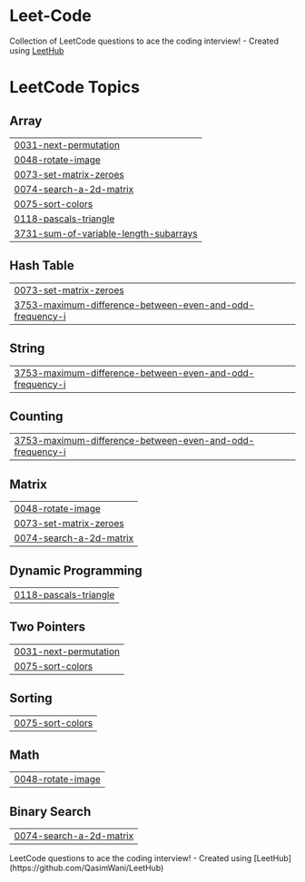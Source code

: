 # Leet-Code
Collection of LeetCode questions to ace the coding interview! - Created using [LeetHub](https://github.com/QasimWani/LeetHub)

<!---LeetCode Topics Start-->
# LeetCode Topics
## Array
|  |
| ------- |
| [0031-next-permutation](https://github.com/mdsaqlain538/Leet-Code/tree/master/0031-next-permutation) |
| [0048-rotate-image](https://github.com/mdsaqlain538/Leet-Code/tree/master/0048-rotate-image) |
| [0073-set-matrix-zeroes](https://github.com/mdsaqlain538/Leet-Code/tree/master/0073-set-matrix-zeroes) |
| [0074-search-a-2d-matrix](https://github.com/mdsaqlain538/Leet-Code/tree/master/0074-search-a-2d-matrix) |
| [0075-sort-colors](https://github.com/mdsaqlain538/Leet-Code/tree/master/0075-sort-colors) |
| [0118-pascals-triangle](https://github.com/mdsaqlain538/Leet-Code/tree/master/0118-pascals-triangle) |
| [3731-sum-of-variable-length-subarrays](https://github.com/mdsaqlain538/Leet-Code/tree/master/3731-sum-of-variable-length-subarrays) |
## Hash Table
|  |
| ------- |
| [0073-set-matrix-zeroes](https://github.com/mdsaqlain538/Leet-Code/tree/master/0073-set-matrix-zeroes) |
| [3753-maximum-difference-between-even-and-odd-frequency-i](https://github.com/mdsaqlain538/Leet-Code/tree/master/3753-maximum-difference-between-even-and-odd-frequency-i) |
## String
|  |
| ------- |
| [3753-maximum-difference-between-even-and-odd-frequency-i](https://github.com/mdsaqlain538/Leet-Code/tree/master/3753-maximum-difference-between-even-and-odd-frequency-i) |
## Counting
|  |
| ------- |
| [3753-maximum-difference-between-even-and-odd-frequency-i](https://github.com/mdsaqlain538/Leet-Code/tree/master/3753-maximum-difference-between-even-and-odd-frequency-i) |
## Matrix
|  |
| ------- |
| [0048-rotate-image](https://github.com/mdsaqlain538/Leet-Code/tree/master/0048-rotate-image) |
| [0073-set-matrix-zeroes](https://github.com/mdsaqlain538/Leet-Code/tree/master/0073-set-matrix-zeroes) |
| [0074-search-a-2d-matrix](https://github.com/mdsaqlain538/Leet-Code/tree/master/0074-search-a-2d-matrix) |
## Dynamic Programming
|  |
| ------- |
| [0118-pascals-triangle](https://github.com/mdsaqlain538/Leet-Code/tree/master/0118-pascals-triangle) |
## Two Pointers
|  |
| ------- |
| [0031-next-permutation](https://github.com/mdsaqlain538/Leet-Code/tree/master/0031-next-permutation) |
| [0075-sort-colors](https://github.com/mdsaqlain538/Leet-Code/tree/master/0075-sort-colors) |
## Sorting
|  |
| ------- |
| [0075-sort-colors](https://github.com/mdsaqlain538/Leet-Code/tree/master/0075-sort-colors) |
## Math
|  |
| ------- |
| [0048-rotate-image](https://github.com/mdsaqlain538/Leet-Code/tree/master/0048-rotate-image) |
## Binary Search
|  |
| ------- |
| [0074-search-a-2d-matrix](https://github.com/mdsaqlain538/Leet-Code/tree/master/0074-search-a-2d-matrix) |
<!---LeetCode Topics End-->LeetCode questions to ace the coding interview! - Created using [LeetHub](https://github.com/QasimWani/LeetHub)
